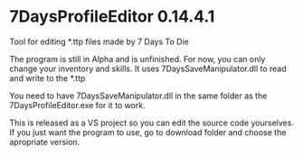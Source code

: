 # 7DaysProfileEditor 0.14.4.1
Tool for editing *.ttp files made by 7 Days To Die

The program is still in Alpha and is unfinished. For now, you can only change your inventory and skills.
It uses 7DaysSaveManipulator.dll to read and write to the *.ttp

You need to have 7DaysSaveManipulator.dll in the same folder as the 7DaysProfileEditor.exe for it to work.

This is released as a VS project so you can edit the source code yourselves. If you just want the program to use, go to download folder and choose the apropriate version.


